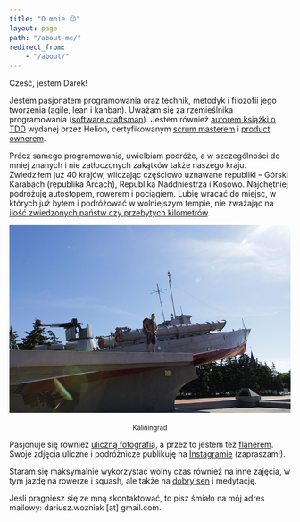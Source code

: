```yaml
---
title: "O mnie 😊"
layout: page
path: "/about-me/"
redirect_from:
    - "/about/"
---
```


Cześć, jestem Darek!

Jestem pasjonatem programowania oraz technik, metodyk i filozofii jego tworzenia (agile, lean i kanban). Uważam się za rzemieślnika programowania ([software craftsman](http://manifesto.softwarecraftsmanship.org/)). Jestem również [autorem książki o TDD](/ksiazka-tdd/) wydanej przez Helion, certyfikowanym [scrum masterem](https://www.scrumalliance.org/get-certified/scrummaster-track/certified-scrummaster) i [product ownerem](https://www.scrumalliance.org/get-certified/product-owner-track/certified-scrum-product-owner).

Prócz samego programowania, uwielbiam podróże, a w szczególności do mniej znanych i nie zatłoczonych zakątków także naszego kraju. Zwiedziłem już 40 krajów, wliczając częściowo uznawane republiki – Górski Karabach (republika Arcach), Republika Naddniestrza i Kosowo. Najchętniej podróżuję autostopem, rowerem i pociągiem. Lubię wracać do miejsc, w których już byłem i podróżować w wolniejszym tempie, nie zważając na [ilość zwiedzonych państw czy przebytych kilometrów](http://admiring-diversity.pl/blog/2016/06/07/podrozowanie-blisko-powoli-opowiesc-o-odkrywaniu/).

![Kaliningrad](kaliningrad.jpg)

<div style="text-align: center"><small>Kaliningrad</small></div>

Pasjonuje się również [uliczną fotografią](http://erickimphotography.com/blog/2013/08/07/what-is-street-photography-2/), a przez to jestem też [flânerem](https://en.wikipedia.org/wiki/Fl%C3%A2neur). Swoje zdjęcia uliczne i podróżnicze publikuję na [Instagramie](https://www.instagram.com/the.darek.wozniak) (zapraszam!).

Staram się maksymalnie wykorzystać wolny czas również na inne zajęcia, w tym jazdę na rowerze i squash, ale także na [dobry sen](http://routineexcellence.com/why-we-sleep-book-review-summary/) i medytację.

Jeśli pragniesz się ze mną skontaktować, to pisz śmiało na mój adres mailowy: dariusz.wozniak \[at\] gmail.com.